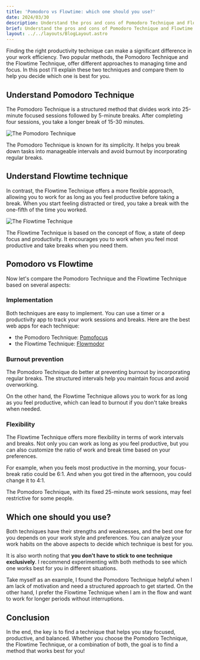 ```yaml
---
title: 'Pomodoro vs Flowtime: which one should you use?'
date: 2024/03/30
description: Understand the pros and cons of Pomodoro Technique and Flowtime Technique to choose one that works best for you.
brief: Understand the pros and cons of Pomodoro Technique and Flowtime Technique to choose one that works best for you.
layout: ../../layouts/BlogLayout.astro
---
```


Finding the right productivity technique can make a significant difference in your work efficiency. Two popular methods, the Pomodoro Technique and the Flowtime Technique, offer different approaches to managing time and focus. In this post I'll explain these two techniques and compare them to help you decide which one is best for you.

## Understand Pomodoro Technique

The Pomodoro Technique is a structured method that divides work into 25-minute focused sessions followed by 5-minute breaks. After completing four sessions, you take a longer break of 15-30 minutes.

![The Pomodoro Technique](/pomodoro.png)

The Pomodoro Technique is known for its simplicity. It helps you break down tasks into manageable intervals and avoid burnout by incorporating regular breaks.

## Understand Flowtime technique

In contrast, the Flowtime Technique offers a more flexible approach, allowing you to work for as long as you feel productive before taking a break. When you start feeling distracted or tired, you take a break with the one-fifth of the time you worked.

![The Flowtime Technique](/flowtime.png)

The Flowtime Technique is based on the concept of flow, a state of deep focus and productivity. It encourages you to work when you feel most productive and take breaks when you need them.

## Pomodoro vs Flowtime

Now let's compare the Pomodoro Technique and the Flowtime Technique based on several aspects:

### Implementation

Both techniques are easy to implement. You can use a timer or a productivity app to track your work sessions and breaks. Here are the best web apps for each technique:

- the Pomodoro Technique: [Pomofocus](https://pomofocus.io)
- the Flowtime Technique: [Flowmodor](/)

### Burnout prevention

The Pomodoro Technique do better at preventing burnout by incorporating regular breaks. The structured intervals help you maintain focus and avoid overworking.

On the other hand, the Flowtime Technique allows you to work for as long as you feel productive, which can lead to burnout if you don't take breaks when needed.

### Flexibility

The Flowtime Technique offers more flexibility in terms of work intervals and breaks. Not only you can work as long as you feel productive, but you can also customize the ratio of work and break time based on your preferences.

For example, when you feels most productive in the morning, your focus-break ratio could be 6:1. And when you got tired in the afternoon, you could change it to 4:1.

The Pomodoro Technique, with its fixed 25-minute work sessions, may feel restrictive for some people.

## Which one should you use?

Both techniques have their strengths and weaknesses, and the best one for you depends on your work style and preferences. You can analyze your work habits on the above aspects to decide which technique is best for you.

It is also worth noting that **you don't have to stick to one technique exclusively**. I recommend experimenting with both methods to see which one works best for you in different situations.

Take myself as an example, I found the Pomodoro Technique helpful when I am lack of motivation and need a structured approach to get started. On the other hand, I prefer the Flowtime Technique when I am in the flow and want to work for longer periods without interruptions.

## Conclusion

In the end, the key is to find a technique that helps you stay focused, productive, and balanced. Whether you choose the Pomodoro Technique, the Flowtime Technique, or a combination of both, the goal is to find a method that works best for you!
